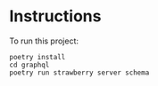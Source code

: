 # Instructions

To run this project:
```
poetry install
cd graphql
poetry run strawberry server schema
```
